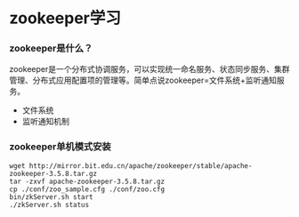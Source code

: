 # zookeeper学习

### zookeeper是什么？

zookeeper是一个分布式协调服务，可以实现统一命名服务、状态同步服务、集群管理、分布式应用配置项的管理等。简单点说zookeeper=文件系统+监听通知服务。

- 文件系统
- 监听通知机制

### zookeeper单机模式安装

~~~shell
wget http://mirror.bit.edu.cn/apache/zookeeper/stable/apache-zookeeper-3.5.8.tar.gz
tar -zxvf apache-zookeeper-3.5.8.tar.gz 
cp ./conf/zoo_sample.cfg ./conf/zoo.cfg
bin/zkServer.sh start
./zkServer.sh status


~~~

